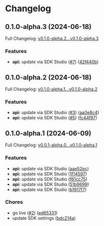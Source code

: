 # Changelog

## 0.1.0-alpha.3 (2024-06-18)

Full Changelog: [v0.1.0-alpha.2...v0.1.0-alpha.3](https://github.com/alphakek-ai/alphakek-py/compare/v0.1.0-alpha.2...v0.1.0-alpha.3)

### Features

* **api:** update via SDK Studio ([#7](https://github.com/alphakek-ai/alphakek-py/issues/7)) ([42f440b](https://github.com/alphakek-ai/alphakek-py/commit/42f440b9c52fce404a02939c3ac817b038539dbf))

## 0.1.0-alpha.2 (2024-06-18)

Full Changelog: [v0.1.0-alpha.1...v0.1.0-alpha.2](https://github.com/alphakek-ai/alphakek-py/compare/v0.1.0-alpha.1...v0.1.0-alpha.2)

### Features

* **api:** update via SDK Studio ([#3](https://github.com/alphakek-ai/alphakek-py/issues/3)) ([aa0e8c4](https://github.com/alphakek-ai/alphakek-py/commit/aa0e8c4e99a02701589835d00ab0306a5b2baf54))
* **api:** update via SDK Studio ([#5](https://github.com/alphakek-ai/alphakek-py/issues/5)) ([fc44f97](https://github.com/alphakek-ai/alphakek-py/commit/fc44f97194f285b4e4af621d11e6486c372b51cc))

## 0.1.0-alpha.1 (2024-06-09)

Full Changelog: [v0.0.1-alpha.0...v0.1.0-alpha.1](https://github.com/alphakek-ai/alphakek-py/compare/v0.0.1-alpha.0...v0.1.0-alpha.1)

### Features

* **api:** update via SDK Studio ([aae52ec](https://github.com/alphakek-ai/alphakek-py/commit/aae52eceac9cc7a2e601131cc8bb5b5552677d8a))
* **api:** update via SDK Studio ([1f14597](https://github.com/alphakek-ai/alphakek-py/commit/1f14597604c2da638e0212fcb538ed111403a686))
* **api:** update via SDK Studio ([f61cc75](https://github.com/alphakek-ai/alphakek-py/commit/f61cc7572ef75a92e1c6bd4a964cce0de7bcb314))
* **api:** update via SDK Studio ([51b9699](https://github.com/alphakek-ai/alphakek-py/commit/51b969931700312352c5df9958c518d219410f2c))
* **api:** update via SDK Studio ([b1917f7](https://github.com/alphakek-ai/alphakek-py/commit/b1917f78836bca5ed4c5880fa1d21f70b05d9297))


### Chores

* go live ([#2](https://github.com/alphakek-ai/alphakek-py/issues/2)) ([ed65331](https://github.com/alphakek-ai/alphakek-py/commit/ed65331adb3498a9dbc149a5b84911c34adf6441))
* update SDK settings ([bdc214a](https://github.com/alphakek-ai/alphakek-py/commit/bdc214a39f4cea0d63f1d9eb9d8e709e2dd4f8ca))
